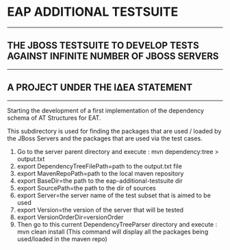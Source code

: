 # EAP ADDITIONAL TESTSUITE
--------------------------
## THE JBOSS TESTSUITE TO DEVELOP TESTS AGAINST INFINITE NUMBER OF JBOSS SERVERS
--------------------------------------------------------------------------------
## A PROJECT UNDER THE ΙΔΕΑ STATEMENT
--------------------------------------

Starting the development of a first implementation of the dependency schema of AT Structures for EAT.

This subdirectory is used for finding the packages that are used / loaded by the JBoss Servers and the packages that are used via the test cases.


1. Go to the server parent directory and execute : mvn dependency:tree > output.txt
2. export DependencyTreeFilePath=path to the output.txt file
3. export MavenRepoPath=path to the local maven repository
4. export BaseDir=the path to the eap-additional-testsuite dir
5. export SourcePath=the path to the dir of sources
6. export Server=the server name of the test subset that is aimed to be used
7. export Version=the version of the server that will be tested
8. export VersionOrderDir=versionOrder
9. Then go to this current DependencyTreeParser directory and execute : mvn clean install (This command will display all the packages being used/loaded in the maven repo)

